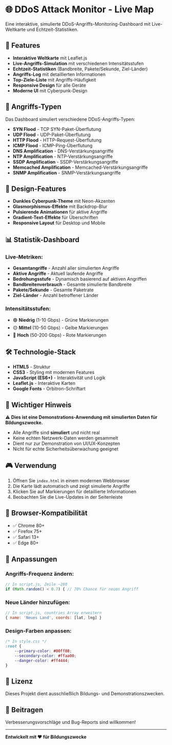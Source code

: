 # 🌐 DDoS Attack Monitor - Live Map

Eine interaktive, simulierte DDoS-Angriffs-Monitoring-Dashboard mit Live-Weltkarte und Echtzeit-Statistiken.

## 🚀 Features

- **Interaktive Weltkarte** mit Leaflet.js
- **Live-Angriffs-Simulation** mit verschiedenen Intensitätsstufen
- **Echtzeit-Statistiken** (Bandbreite, Pakete/Sekunde, Ziel-Länder)
- **Angriffs-Log** mit detaillierten Informationen
- **Top-Ziele-Liste** mit Angriffs-Häufigkeit
- **Responsive Design** für alle Geräte
- **Moderne UI** mit Cyberpunk-Design

## 🎯 Angriffs-Typen

Das Dashboard simuliert verschiedene DDoS-Angriffs-Typen:

- **SYN Flood** - TCP SYN-Paket-Überflutung
- **UDP Flood** - UDP-Paket-Überflutung
- **HTTP Flood** - HTTP-Request-Überflutung
- **ICMP Flood** - ICMP-Ping-Überflutung
- **DNS Amplification** - DNS-Verstärkungsangriffe
- **NTP Amplification** - NTP-Verstärkungsangriffe
- **SSDP Amplification** - SSDP-Verstärkungsangriffe
- **Memcached Amplification** - Memcached-Verstärkungsangriffe
- **SNMP Amplification** - SNMP-Verstärkungsangriffe

## 🎨 Design-Features

- **Dunkles Cyberpunk-Theme** mit Neon-Akzenten
- **Glasmorphismus-Effekte** mit Backdrop-Blur
- **Pulsierende Animationen** für aktive Angriffe
- **Gradient-Text-Effekte** für Überschriften
- **Responsive Layout** für Desktop und Mobile

## 📊 Statistik-Dashboard

### Live-Metriken:
- **Gesamtangriffe** - Anzahl aller simulierten Angriffe
- **Aktive Angriffe** - Aktuell laufende Angriffe
- **Bedrohungsstufe** - Dynamisch basierend auf aktiven Angriffen
- **Bandbreitenverbrauch** - Gesamte simulierte Bandbreite
- **Pakete/Sekunde** - Gesamte Paketrate
- **Ziel-Länder** - Anzahl betroffener Länder

### Intensitätsstufen:
- 🟢 **Niedrig** (1-10 Gbps) - Grüne Markierungen
- 🟡 **Mittel** (10-50 Gbps) - Gelbe Markierungen  
- 🔴 **Hoch** (50-200 Gbps) - Rote Markierungen

## 🛠️ Technologie-Stack

- **HTML5** - Struktur
- **CSS3** - Styling mit modernen Features
- **JavaScript (ES6+)** - Interaktivität und Logik
- **Leaflet.js** - Interaktive Karten
- **Google Fonts** - Orbitron-Schriftart

## 🚨 Wichtiger Hinweis

⚠️ **Dies ist eine Demonstrations-Anwendung mit simulierten Daten für Bildungszwecke.**

- Alle Angriffe sind **simuliert** und nicht real
- Keine echten Netzwerk-Daten werden gesammelt
- Dient nur zur Demonstration von UI/UX-Konzepten
- Nicht für echte Sicherheitsüberwachung geeignet

## 🎮 Verwendung

1. Öffnen Sie `index.html` in einem modernen Webbrowser
2. Die Karte lädt automatisch und zeigt simulierte Angriffe
3. Klicken Sie auf Markierungen für detaillierte Informationen
4. Beobachten Sie die Live-Updates in der Seitenleiste

## 📱 Browser-Kompatibilität

- ✅ Chrome 80+
- ✅ Firefox 75+
- ✅ Safari 13+
- ✅ Edge 80+

## 🔧 Anpassungen

### Angriffs-Frequenz ändern:
```javascript
// In script.js, Zeile ~280
if (Math.random() < 0.7) { // 70% Chance für neuen Angriff
```

### Neue Länder hinzufügen:
```javascript
// In script.js, countries Array erweitern
{ name: 'Neues Land', coords: [lat, lng] }
```

### Design-Farben anpassen:
```css
/* In style.css */
:root {
    --primary-color: #00ff88;
    --secondary-color: #ffaa00;
    --danger-color: #ff4444;
}
```

## 📄 Lizenz

Dieses Projekt dient ausschließlich Bildungs- und Demonstrationszwecken.

## 🤝 Beitragen

Verbesserungsvorschläge und Bug-Reports sind willkommen!

---

**Entwickelt mit ❤️ für Bildungszwecke** 